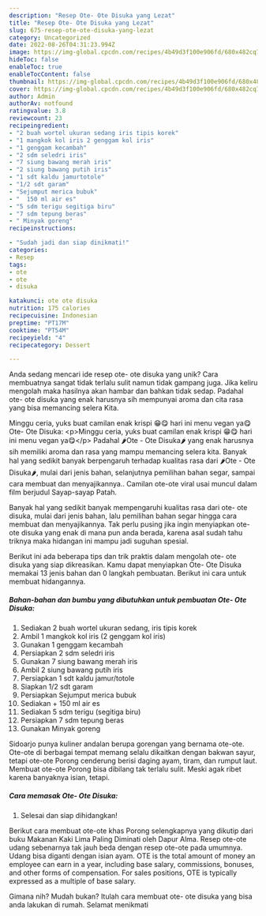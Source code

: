 ```yaml
---
description: "Resep Ote- Ote Disuka yang Lezat"
title: "Resep Ote- Ote Disuka yang Lezat"
slug: 675-resep-ote-ote-disuka-yang-lezat
category: Uncategorized
date: 2022-08-26T04:31:23.994Z
image: https://img-global.cpcdn.com/recipes/4b49d3f100e906fd/680x482cq70/ote-ote-disuka-foto-resep-utama.jpg
hideToc: false
enableToc: true
enableTocContent: false
thumbnail: https://img-global.cpcdn.com/recipes/4b49d3f100e906fd/680x482cq70/ote-ote-disuka-foto-resep-utama.jpg
cover: https://img-global.cpcdn.com/recipes/4b49d3f100e906fd/680x482cq70/ote-ote-disuka-foto-resep-utama.jpg
author: Admin
authorAv: notfound
ratingvalue: 3.8
reviewcount: 23
recipeingredient:
- "2 buah wortel ukuran sedang iris tipis korek"
- "1 mangkok kol iris 2 genggam kol iris"
- "1 genggam kecambah"
- "2 sdm seledri iris"
- "7 siung bawang merah iris"
- "2 siung bawang putih iris"
- "1 sdt kaldu jamurtotole"
- "1/2 sdt garam"
- "Sejumput merica bubuk"
- "  150 ml air es"
- "5 sdm terigu segitiga biru"
- "7 sdm tepung beras"
- " Minyak goreng"
recipeinstructions:

- "Sudah jadi dan siap dinikmati!"
categories:
- Resep
tags:
- ote
- ote
- disuka

katakunci: ote ote disuka 
nutrition: 175 calories
recipecuisine: Indonesian
preptime: "PT17M"
cooktime: "PT54M"
recipeyield: "4"
recipecategory: Dessert

---
```





Anda sedang mencari ide resep ote- ote disuka yang unik? Cara membuatnya sangat tidak terlalu sulit namun tidak gampang juga. Jika keliru mengolah maka hasilnya akan hambar dan bahkan tidak sedap. Padahal ote- ote disuka yang enak harusnya sih mempunyai aroma dan cita rasa yang bisa memancing selera Kita.





Minggu ceria, yuks buat camilan enak krispi 😁😋 hari ini menu vegan ya😋 Ote- Ote Disuka: &lt;p&gt;Minggu ceria, yuks buat camilan enak krispi 😁😋 hari ini menu vegan ya😋&lt;/p&gt; Padahal 🌶Ote - Ote Disuka🌶 yang enak harusnya sih memiliki aroma dan rasa yang mampu memancing selera kita. Banyak hal yang sedikit banyak berpengaruh terhadap kualitas rasa dari 🌶Ote - Ote Disuka🌶, mulai dari jenis bahan, selanjutnya pemilihan bahan segar, sampai cara membuat dan menyajikannya.. Camilan ote-ote viral usai muncul dalam film berjudul Sayap-sayap Patah.

Banyak hal yang sedikit banyak mempengaruhi kualitas rasa dari ote- ote disuka, mulai dari jenis bahan, lalu pemilihan bahan segar hingga cara membuat dan menyajikannya. Tak perlu pusing jika ingin menyiapkan ote- ote disuka yang enak di mana pun anda berada, karena asal sudah tahu triknya maka hidangan ini mampu jadi suguhan spesial.






Berikut ini ada beberapa tips dan trik praktis dalam mengolah ote- ote disuka yang siap dikreasikan. Kamu dapat menyiapkan Ote- Ote Disuka memakai 13 jenis bahan dan 0 langkah pembuatan. Berikut ini cara untuk membuat hidangannya.

<!--inarticleads1-->

##### Bahan-bahan dan bumbu yang dibutuhkan untuk pembuatan Ote- Ote Disuka:

1. Sediakan 2 buah wortel ukuran sedang, iris tipis korek
1. Ambil 1 mangkok kol iris (2 genggam kol iris)
1. Gunakan 1 genggam kecambah
1. Persiapkan 2 sdm seledri iris
1. Gunakan 7 siung bawang merah iris
1. Ambil 2 siung bawang putih iris
1. Persiapkan 1 sdt kaldu jamur/totole
1. Siapkan 1/2 sdt garam
1. Persiapkan Sejumput merica bubuk
1. Sediakan  + 150 ml air es
1. Sediakan 5 sdm terigu (segitiga biru)
1. Persiapkan 7 sdm tepung beras
1. Gunakan  Minyak goreng


Sidoarjo punya kuliner andalan berupa gorengan yang bernama ote-ote. Ote-ote di berbagai tempat memang selalu dikaitkan dengan bakwan sayur, tetapi ote-ote Porong cenderung berisi daging ayam, tiram, dan rumput laut. Membuat ote-ote Porong bisa dibilang tak terlalu sulit. Meski agak ribet karena banyaknya isian, tetapi. 

<!--inarticleads2-->

##### Cara memasak Ote- Ote Disuka:


1. Selesai dan siap dihidangkan!

Berikut cara membuat ote-ote khas Porong selengkapnya yang dikutip dari buku Makanan Kaki Lima Paling Diminati oleh Dapur Alma. Resep ote-ote udang sebenarnya tak jauh beda dengan resep ote-ote pada umumnya. Udang bisa diganti dengan isian ayam. OTE is the total amount of money an employee can earn in a year, including base salary, commissions, bonuses, and other forms of compensation. For sales positions, OTE is typically expressed as a multiple of base salary. 

Gimana nih? Mudah bukan? Itulah cara membuat ote- ote disuka yang bisa anda lakukan di rumah. Selamat menikmati

